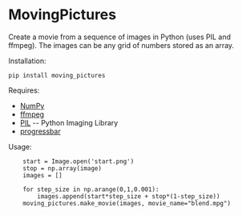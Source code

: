 MovingPictures 
=================

Create a movie from a sequence of images in Python (uses PIL and ffmpeg). The images can be any grid of numbers stored as an array. 

Installation:

	pip install moving_pictures

Requires:

  * [NumPy](http://www.numpy.org/)
  * [ffmpeg](http://www.ffmpeg.org/)
  * [PIL](http://www.pythonware.com/products/pil/) -- Python Imaging Library 
  * [progressbar](https://code.google.com/p/python-progressbar/)

Usage:

        start = Image.open('start.png')
        stop = np.array(image)
        images = []
        
        for step_size in np.arange(0,1,0.001):
        	images.append(start*step_size + stop*(1-step_size))
        moving_pictures.make_movie(images, movie_name="blend.mpg") 
    
